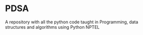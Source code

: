 # PDSA
A repository with all the python code taught in Programming, data structures and algorithms using Python NPTEL
